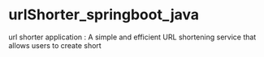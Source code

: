 # urlShorter_springboot_java
url shorter application : A simple and efficient URL shortening service that allows users to create short

